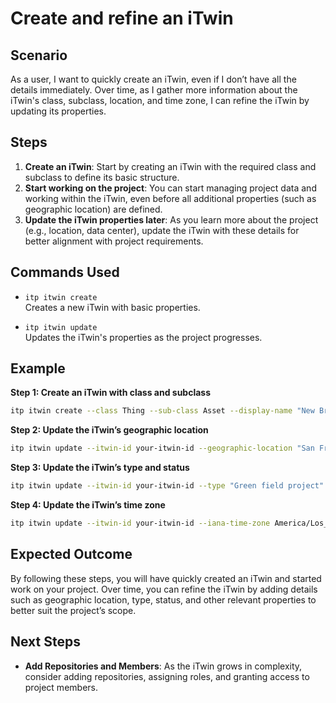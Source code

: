 # Create and refine an iTwin

## Scenario

As a user, I want to quickly create an iTwin, even if I don’t have all the details immediately. Over time, as I gather more information about the iTwin's class, subclass, location, and time zone, I can refine the iTwin by updating its properties.

## Steps

1. **Create an iTwin**: Start by creating an iTwin with the required class and subclass to define its basic structure.
2. **Start working on the project**: You can start managing project data and working within the iTwin, even before all additional properties (such as geographic location) are defined.
3. **Update the iTwin properties later**: As you learn more about the project (e.g., location, data center), update the iTwin with these details for better alignment with project requirements.

## Commands Used

- `itp itwin create`  
  Creates a new iTwin with basic properties.

- `itp itwin update`  
  Updates the iTwin's properties as the project progresses.

## Example

**Step 1: Create an iTwin with class and subclass**
```bash
itp itwin create --class Thing --sub-class Asset --display-name "New Bridge Project"
```

**Step 2: Update the iTwin’s geographic location**
```bash
itp itwin update --itwin-id your-itwin-id --geographic-location "San Francisco, CA"
```

**Step 3: Update the iTwin’s type and status**
```bash
itp itwin update --itwin-id your-itwin-id --type "Green field project" --status Active
```

**Step 4: Update the iTwin’s time zone**
```bash
itp itwin update --itwin-id your-itwin-id --iana-time-zone America/Los_Angeles
```

## Expected Outcome

By following these steps, you will have quickly created an iTwin and started work on your project. Over time, you can refine the iTwin by adding details such as geographic location, type, status, and other relevant properties to better suit the project’s scope.

## Next Steps

- **Add Repositories and Members**: As the iTwin grows in complexity, consider adding repositories, assigning roles, and granting access to project members.
